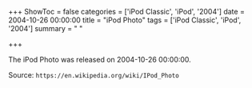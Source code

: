 +++
ShowToc = false
categories = ['iPod Classic', 'iPod', '2004']
date = 2004-10-26 00:00:00
title = "iPod Photo"
tags = ['iPod Classic', 'iPod', '2004']
summary = " "

+++

The iPod Photo was released on 2004-10-26 00:00:00.

Source: `https://en.wikipedia.org/wiki/IPod_Photo`


